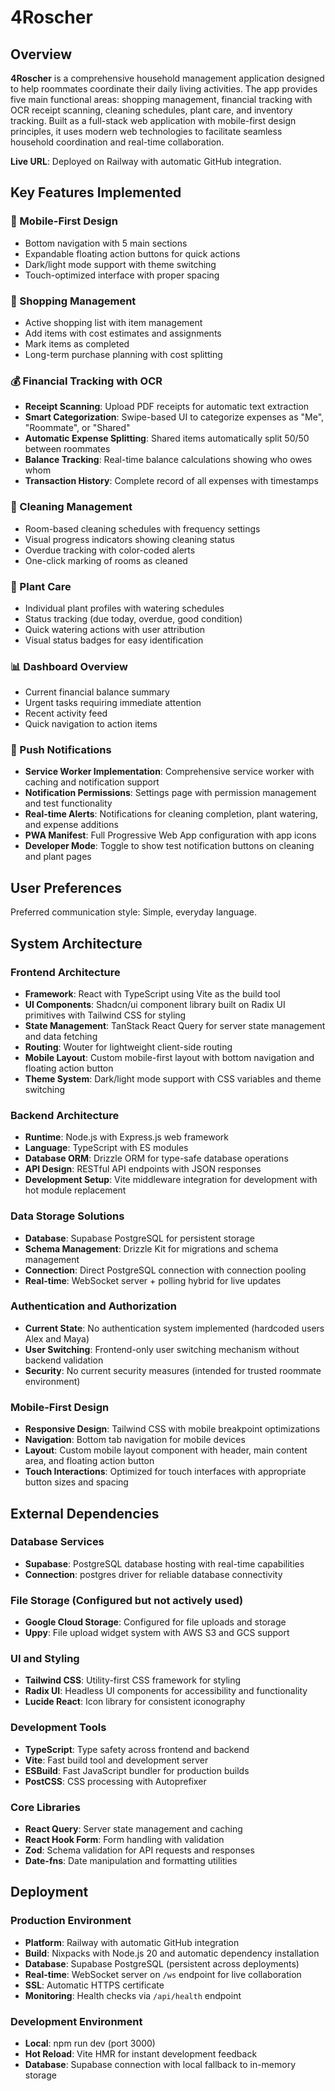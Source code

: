 # 4Roscher

## Overview

**4Roscher** is a comprehensive household management application designed to help roommates coordinate their daily living activities. The app provides five main functional areas: shopping management, financial tracking with OCR receipt scanning, cleaning schedules, plant care, and inventory tracking. Built as a full-stack web application with mobile-first design principles, it uses modern web technologies to facilitate seamless household coordination and real-time collaboration.

**Live URL**: Deployed on Railway with automatic GitHub integration.

## Key Features Implemented

### 📱 Mobile-First Design
- Bottom navigation with 5 main sections
- Expandable floating action buttons for quick actions
- Dark/light mode support with theme switching
- Touch-optimized interface with proper spacing

### 🛒 Shopping Management
- Active shopping list with item management
- Add items with cost estimates and assignments
- Mark items as completed
- Long-term purchase planning with cost splitting

### 💰 Financial Tracking with OCR
- **Receipt Scanning**: Upload PDF receipts for automatic text extraction
- **Smart Categorization**: Swipe-based UI to categorize expenses as "Me", "Roommate", or "Shared"
- **Automatic Expense Splitting**: Shared items automatically split 50/50 between roommates
- **Balance Tracking**: Real-time balance calculations showing who owes whom
- **Transaction History**: Complete record of all expenses with timestamps

### 🧽 Cleaning Management
- Room-based cleaning schedules with frequency settings
- Visual progress indicators showing cleaning status
- Overdue tracking with color-coded alerts
- One-click marking of rooms as cleaned

### 🌱 Plant Care
- Individual plant profiles with watering schedules
- Status tracking (due today, overdue, good condition)
- Quick watering actions with user attribution
- Visual status badges for easy identification

### 📊 Dashboard Overview
- Current financial balance summary
- Urgent tasks requiring immediate attention
- Recent activity feed
- Quick navigation to action items

### 🔔 Push Notifications
- **Service Worker Implementation**: Comprehensive service worker with caching and notification support
- **Notification Permissions**: Settings page with permission management and test functionality
- **Real-time Alerts**: Notifications for cleaning completion, plant watering, and expense additions
- **PWA Manifest**: Full Progressive Web App configuration with app icons
- **Developer Mode**: Toggle to show test notification buttons on cleaning and plant pages

## User Preferences

Preferred communication style: Simple, everyday language.

## System Architecture

### Frontend Architecture
- **Framework**: React with TypeScript using Vite as the build tool
- **UI Components**: Shadcn/ui component library built on Radix UI primitives with Tailwind CSS for styling
- **State Management**: TanStack React Query for server state management and data fetching
- **Routing**: Wouter for lightweight client-side routing
- **Mobile Layout**: Custom mobile-first layout with bottom navigation and floating action button
- **Theme System**: Dark/light mode support with CSS variables and theme switching

### Backend Architecture
- **Runtime**: Node.js with Express.js web framework
- **Language**: TypeScript with ES modules
- **Database ORM**: Drizzle ORM for type-safe database operations
- **API Design**: RESTful API endpoints with JSON responses
- **Development Setup**: Vite middleware integration for development with hot module replacement

### Data Storage Solutions
- **Database**: Supabase PostgreSQL for persistent storage
- **Schema Management**: Drizzle Kit for migrations and schema management
- **Connection**: Direct PostgreSQL connection with connection pooling
- **Real-time**: WebSocket server + polling hybrid for live updates

### Authentication and Authorization
- **Current State**: No authentication system implemented (hardcoded users Alex and Maya)
- **User Switching**: Frontend-only user switching mechanism without backend validation
- **Security**: No current security measures (intended for trusted roommate environment)

### Mobile-First Design
- **Responsive Design**: Tailwind CSS with mobile breakpoint optimizations
- **Navigation**: Bottom tab navigation for mobile devices
- **Layout**: Custom mobile layout component with header, main content area, and floating action button
- **Touch Interactions**: Optimized for touch interfaces with appropriate button sizes and spacing

## External Dependencies

### Database Services
- **Supabase**: PostgreSQL database hosting with real-time capabilities
- **Connection**: postgres driver for reliable database connectivity

### File Storage (Configured but not actively used)
- **Google Cloud Storage**: Configured for file uploads and storage
- **Uppy**: File upload widget system with AWS S3 and GCS support

### UI and Styling
- **Tailwind CSS**: Utility-first CSS framework for styling
- **Radix UI**: Headless UI components for accessibility and functionality
- **Lucide React**: Icon library for consistent iconography

### Development Tools
- **TypeScript**: Type safety across frontend and backend
- **Vite**: Fast build tool and development server
- **ESBuild**: Fast JavaScript bundler for production builds
- **PostCSS**: CSS processing with Autoprefixer

### Core Libraries
- **React Query**: Server state management and caching
- **React Hook Form**: Form handling with validation
- **Zod**: Schema validation for API requests and responses
- **Date-fns**: Date manipulation and formatting utilities

## Deployment

### Production Environment
- **Platform**: Railway with automatic GitHub integration
- **Build**: Nixpacks with Node.js 20 and automatic dependency installation
- **Database**: Supabase PostgreSQL (persistent across deployments)
- **Real-time**: WebSocket server on `/ws` endpoint for live collaboration
- **SSL**: Automatic HTTPS certificate
- **Monitoring**: Health checks via `/api/health` endpoint

### Development Environment
- **Local**: npm run dev (port 3000)
- **Hot Reload**: Vite HMR for instant development feedback
- **Database**: Supabase connection with local fallback to in-memory storage